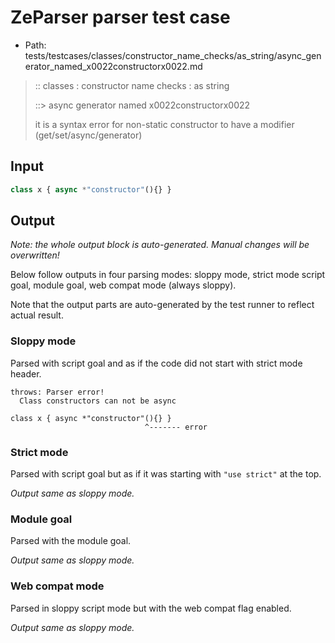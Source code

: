 # ZeParser parser test case

- Path: tests/testcases/classes/constructor_name_checks/as_string/async_generator_named_x0022constructorx0022.md

> :: classes : constructor name checks : as string
>
> ::> async generator named x0022constructorx0022
>
> it is a syntax error for non-static constructor to have a modifier (get/set/async/generator)

## Input

`````js
class x { async *"constructor"(){} }
`````

## Output

_Note: the whole output block is auto-generated. Manual changes will be overwritten!_

Below follow outputs in four parsing modes: sloppy mode, strict mode script goal, module goal, web compat mode (always sloppy).

Note that the output parts are auto-generated by the test runner to reflect actual result.

### Sloppy mode

Parsed with script goal and as if the code did not start with strict mode header.

`````
throws: Parser error!
  Class constructors can not be async

class x { async *"constructor"(){} }
                              ^------- error
`````

### Strict mode

Parsed with script goal but as if it was starting with `"use strict"` at the top.

_Output same as sloppy mode._

### Module goal

Parsed with the module goal.

_Output same as sloppy mode._

### Web compat mode

Parsed in sloppy script mode but with the web compat flag enabled.

_Output same as sloppy mode._
